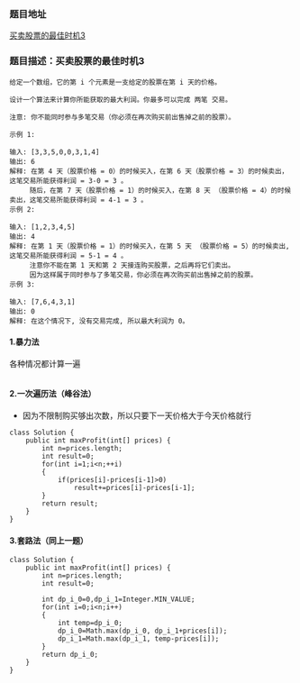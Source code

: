 ###  题目地址

[买卖股票的最佳时机3](https://leetcode-cn.com/problems/best-time-to-buy-and-sell-stock-iii/)



###  题目描述：买卖股票的最佳时机3

```
给定一个数组，它的第 i 个元素是一支给定的股票在第 i 天的价格。

设计一个算法来计算你所能获取的最大利润。你最多可以完成 两笔 交易。

注意: 你不能同时参与多笔交易（你必须在再次购买前出售掉之前的股票）。

示例 1:

输入: [3,3,5,0,0,3,1,4]
输出: 6
解释: 在第 4 天（股票价格 = 0）的时候买入，在第 6 天（股票价格 = 3）的时候卖出，这笔交易所能获得利润 = 3-0 = 3 。
     随后，在第 7 天（股票价格 = 1）的时候买入，在第 8 天 （股票价格 = 4）的时候卖出，这笔交易所能获得利润 = 4-1 = 3 。
示例 2:

输入: [1,2,3,4,5]
输出: 4
解释: 在第 1 天（股票价格 = 1）的时候买入，在第 5 天 （股票价格 = 5）的时候卖出, 这笔交易所能获得利润 = 5-1 = 4 。   
     注意你不能在第 1 天和第 2 天接连购买股票，之后再将它们卖出。   
     因为这样属于同时参与了多笔交易，你必须在再次购买前出售掉之前的股票。
示例 3:

输入: [7,6,4,3,1] 
输出: 0 
解释: 在这个情况下, 没有交易完成, 所以最大利润为 0。

```



#### 1.暴力法

各种情况都计算一遍

```java

```



#### 2.一次遍历法（峰谷法）

- 因为不限制购买够出次数，所以只要下一天价格大于今天价格就行

```
class Solution {
    public int maxProfit(int[] prices) {
    	int n=prices.length;
    	int result=0;
    	for(int i=1;i<n;++i)
    	{
    		if(prices[i]-prices[i-1]>0)
    			result+=prices[i]-prices[i-1];
    	}
    	return result;
    }
}
```



#### 3.套路法（同上一题）

```
class Solution {
    public int maxProfit(int[] prices) {
    	int n=prices.length;
    	int result=0;
    	
    	int dp_i_0=0,dp_i_1=Integer.MIN_VALUE;
    	for(int i=0;i<n;i++)
    	{
    		int temp=dp_i_0;
    		dp_i_0=Math.max(dp_i_0, dp_i_1+prices[i]);
    		dp_i_1=Math.max(dp_i_1, temp-prices[i]);
    	}
    	return dp_i_0;
    }
}
```



